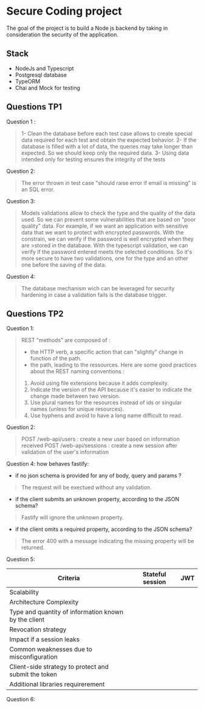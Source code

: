 # Secure Coding project #

The goal of the project is to build a Node js backend by taking in consideration the security of the application.

## Stack ##
* NodeJs and Typescript
* Postgresql database
* TypeORM
* Chai and Mock for testing

## Questions TP1 ##

Question 1 :
> 1- Clean the database before each test case allows to create special data required for each test and obtain the expected behavior.
> 2- If the database is filled with a lot of data, the queries may take longer than expected. So we should keep only the required data.
> 3- Using data intended only for testing ensures the integrity of the tests

Question 2:
>The error thrown in test case "should raise error if email is missing" is an SQL error.

Question 3:
>Models validations allow to check the type and the quality of the data used. So we can prevent some vulnerabilities that are based on "poor quality" data.
>For example, if we want an application with sensitive data that we want to protect with encrypted passwords. With the constrain, we can verify if the password is well encrypted when they are >stored in the database. 
>With the typescript validation, we can verify if the password entered meets the selected conditions. 
>So it's more secure to have two validations, one for the type and an other one before the saving of the data.

Question 4:
>The database mechanism wich can be leveraged for security hardening in case a validation fails is the database trigger.

## Questions TP2 ##

Question 1:
>REST "methods" are composed of :
>- the  HTTP verb, a specific action that can "slightly" change in function of the path.
>- the path, leading to the ressources.
>Here are some good practices about the REST naming conventions :
>1) Avoid using file extensions because it adds complexity.
>2) Indicate the version of the API because it's easier to indicate the change made between two version.
>3) Use plural names for the resources instead of ids or singular names (unless for unique resources).
>4) Use hyphens and avoid to have a long name difficult to read.

Question 2:
>POST /web-api/users : create a new user based on information received
>POST /web-api/sessions : create a new session after validation of the user's information

Question 4: how behaves fastify:
- if no json schema is provided for any of body, query and params ?
>The request will be exectued without any validation.
- if the client submits an unknown property, according to the JSON schema?
>Fastify will ignore the unknown property.
- if the client omits a required property, according to the JSON schema?
>The error 400 with a message indicating the missing property will be returned.

Question 5:

| Criteria                                             | Stateful session | JWT |
|------------------------------------------------------|------------------|-----|
| Scalability                                          |                  |     |
| Architecture Complexity                              |                  |     |
| Type and quantity of information known by the client |                  |     |
| Revocation strategy                                  |                  |     |
| Impact if a session leaks                            |                  |     |
| Common weaknesses due to misconfiguration            |                  |     |
| Client-side strategy to protect and submit the token |                  |     |
| Additional libraries requirerement                   |                  |     |

Question 6:
